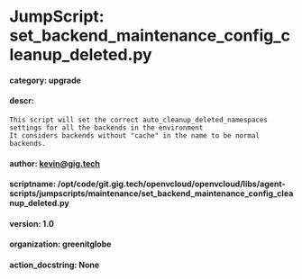 
# JumpScript: set_backend_maintenance_config_cleanup_deleted.py
        
#### category: upgrade
#### descr: 
```
This script will set the correct auto_cleanup_deleted_namespaces settings for all the backends in the environment
It considers backends without "cache" in the name to be normal backends.

```
#### author: kevin@gig.tech
#### scriptname: /opt/code/git.gig.tech/openvcloud/openvcloud/libs/agent-scripts/jumpscripts/maintenance/set_backend_maintenance_config_cleanup_deleted.py
#### version: 1.0
#### organization: greenitglobe
#### action_docstring: None